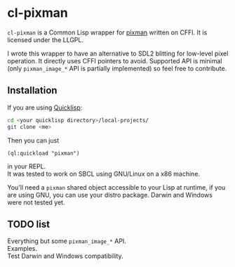 # cl-pixman
`cl-pixman` is a Common Lisp wrapper for [pixman](http://pixman.org) written on
CFFI. It is licensed under the LLGPL.

I wrote this wrapper to have an alternative to SDL2 blitting for low-level
pixel operation. It directly uses CFFI pointers to avoid.
Supported API is minimal (only `pixman_image_*` API is partially implemented)
so feel free to contribute.

## Installation
If you are using [Quicklisp](http://www.quicklisp.org/beta/):  
```bash
cd <your quicklisp directory>/local-projects/  
git clone <me>  
```
Then you can just
```
(ql:quickload "pixman")
```
in your REPL.  
It was tested to work on SBCL using GNU/Linux on a x86 machine.

You'll need a `pixman` shared object accessible to your Lisp at runtime,
if you are using GNU, you can use your distro package.
Darwin and Windows were not tested yet.

## TODO list
Everything but some `pixman_image_*` API.  
Examples.  
Test Darwin and Windows compatibility.

